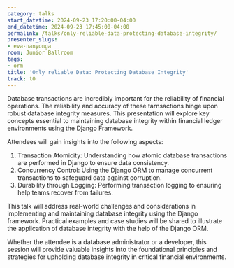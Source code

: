 ```yaml
---
category: talks
start_datetime: 2024-09-23 17:20:00-04:00
end_datetime: 2024-09-23 17:45:00-04:00
permalink: /talks/only-reliable-data-protecting-database-integrity/
presenter_slugs:
- eva-nanyonga
room: Junior Ballroom
tags:
- orm
title: 'Only reliable Data: Protecting Database Integrity'
track: t0
---
```


Database transactions are incredibly important for the reliability of financial operations. The reliability and accuracy of these tarnsactions hinge upon robust database integrity measures. This presentation will explore key concepts essential to maintaining database integrity within financial ledger environments using the Django Framework.

Attendees will gain insights into the following aspects:
1. Transaction Atomicity: Understanding how atomic database transactions are performed in Django to ensure data consistency.
2. Concurrency Control: Using the Django ORM to manage concurrent transactions to safeguard data against corruption.
3. Durability through Logging: Performing transaction logging to ensuring help teams recover from failures.

This talk will address real-world challenges and considerations in implementing and maintaining database integrity using the Django framework. Practical examples and case studies will be shared to illustrate the application of database integrity with the help of the Django ORM.

Whether the attendee is a database administrator or a developer, this session will provide valuable insights into the foundational principles and strategies for upholding database integrity in critical financial environments.
